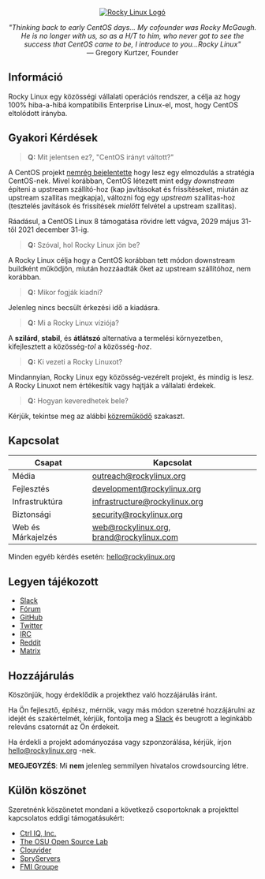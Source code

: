 <p align="center">
<a href="https://rockylinux.org/">
<img src="https://media.githubusercontent.com/media/rocky-linux/branding/main/logo-text-light%402x.png" alt="Rocky Linux Logó">
</a>
</p>

<p align="center">
<i>"Thinking back to early CentOS days... My cofounder was Rocky McGaugh. He is no longer with us, so as a H/T to him, who never got to see the success that CentOS came to be, I introduce to you...Rocky Linux"</i><br>
— Gregory Kurtzer, Founder
</p>

## Információ

Rocky Linux egy közösségi vállalati operációs rendszer, a célja az hogy 100% hiba-a-hibá kompatibilis Enterprise Linux-el, most, hogy CentOS eltolódott irányba.

## Gyakori Kérdések

> **Q:** Mit jelentsen ez?, "CentOS irányt váltott?"

A CentOS projekt [nemrég bejelentette](https://blog.centos.org/2020/12/future-is-centos-stream/) hogy lesz egy elmozdulás a stratégia CentOS-nek. Mivel korábban, CentOS létezett mint edgy *downstream* építeni a upstream szállító-hoz (kap javításokat és frissítéseket, miután az upstream szallitas megkapja), változni fog egy *upstream* szallitas-hoz (tesztelés javítások és frissítések *mielőtt* felvétel a upstream szallitas).

Ráadásul, a CentOS Linux 8 támogatása rövidre lett vágva, 2029 május 31-től 2021 december 31-ig.

> **Q:** Szóval, hol Rocky Linux jön be?

A Rocky Linux célja hogy a CentOS korábban tett módon downstream buildként működjön, miután hozzáadták őket az upstream szállítóhoz, nem korábban.

> **Q:** Mikor fogják kiadni?

Jelenleg nincs becsült érkezési idő a kiadásra.

> **Q:** Mi a Rocky Linux víziója?

A **szilárd**, **stabil**, és **átlátszó** alternatíva a termelési környezetben, kifejlesztett a közösség-*tol* a közösség-*hoz*.

> **Q:** Ki vezeti a Rocky Linuxot?

Mindannyian, Rocky Linux egy közösség-vezérelt projekt, és mindig is lesz. A Rocky Linuxot nem értékesítik vagy hajtják a vállalati érdekek.

> **Q:** Hogyan keveredhetek bele?

Kérjük, tekintse meg az alábbi [közreműködő](#hozzájárulás) szakaszt.

## Kapcsolat

| Csapat                        | Kapcsolat                                 |
|-------------------------------|-------------------------------------------|
| Média                         | outreach@rockylinux.org                   |
| Fejlesztés                    | development@rockylinux.org                |
| Infrastruktúra                | infrastructure@rockylinux.org             |
| Biztonsági                    | security@rockylinux.org                   |
| Web és Márkajelzés            | web@rockylinux.org, brand@rockylinux.com  |


Minden egyéb kérdés esetén: hello@rockylinux.org

## Legyen tájékozott

* [Slack](https://slack.rockylinux.org)
* [Fórum](https://forums.rockylinux.org/)
* [GitHub](https://github.com/rocky-linux/)
* [Twitter](https://twitter.com/rocky_linux)
* [IRC](https://webchat.freenode.net/?channels=rockylinux)
* [Reddit](https://www.reddit.com/r/RockyLinux)
* [Matrix](https://matrix.to/#/+rockylinux:matrix.org)

## Hozzájárulás

Köszönjük, hogy érdeklődik a projekthez való hozzájárulás iránt.

Ha Ön fejlesztő, építész, mérnök, vagy más módon szeretné hozzájárulni az idejét és szakértelmét, kérjük, fontolja meg a [Slack](https://slack.rockylinux.org) és beugrott a leginkább releváns csatornát az Ön érdekeit.

Ha érdekli a projekt adományozása vagy szponzorálása, kérjük, írjon hello@rockylinux.org -nek.

**MEGJEGYZÉS**: Mi **nem** jelenleg semmilyen hivatalos crowdsourcing létre.

## Külön köszönet

Szeretnénk köszönetet mondani a következő csoportoknak a projekttel kapcsolatos eddigi támogatásukért:
* [Ctrl IQ, Inc.](https://www.ctrl-cmd.com)
* [The OSU Open Source Lab](https://osuosl.org/)
* [Clouvider](https://www.clouvider.co.uk/)
* [SpryServers](https://www.spryservers.net/)
* [FMI Groupe](https://www.fmi.fr/)
